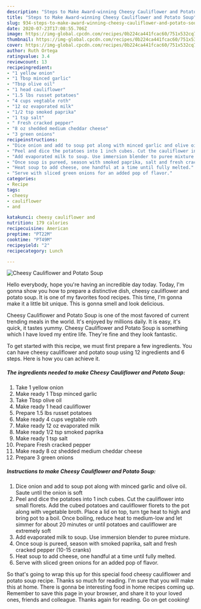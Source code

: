 ```yaml
---
description: "Steps to Make Award-winning Cheesy Cauliflower and Potato Soup"
title: "Steps to Make Award-winning Cheesy Cauliflower and Potato Soup"
slug: 934-steps-to-make-award-winning-cheesy-cauliflower-and-potato-soup
date: 2020-07-23T17:08:55.706Z
image: https://img-global.cpcdn.com/recipes/0b224ca441fcac60/751x532cq70/cheesy-cauliflower-and-potato-soup-recipe-main-photo.jpg
thumbnail: https://img-global.cpcdn.com/recipes/0b224ca441fcac60/751x532cq70/cheesy-cauliflower-and-potato-soup-recipe-main-photo.jpg
cover: https://img-global.cpcdn.com/recipes/0b224ca441fcac60/751x532cq70/cheesy-cauliflower-and-potato-soup-recipe-main-photo.jpg
author: Ruth Ortega
ratingvalue: 3.4
reviewcount: 13
recipeingredient:
- "1 yellow onion"
- "1 Tbsp minced garlic"
- "Tbsp olive oil"
- "1 head cauliflower"
- "1.5 lbs russet potatoes"
- "4 cups vegtable roth"
- "12 oz evaporated milk"
- "1/2 tsp smoked paprika"
- "1 tsp salt"
- " Fresh cracked pepper"
- "8 oz shedded medium cheddar cheese"
- "3 green onions"
recipeinstructions:
- "Dice onion and add to soup pot along with minced garlic and olive oil. Saute until the onion is soft"
- "Peel and dice the potatoes into 1 inch cubes. Cut the cauliflower into small florets. Add the cubed potatoes and cauliflower florets to the pot along with vegetable broth. Place a lid on top, turn tge heat to high and bring pot to a boil. Once boiling, reduce heat to medium-low and let simmer for about 20 minutes or until potatoes and cauliflower are extremely soft"
- "Add evaporated milk to soup. Use immersion blender to puree mixture."
- "Once soup is pureed, season with smoked paprika, salt and fresh cracked pepper (10-15 cranks)"
- "Heat soup to add cheese, one handful at a time until fully melted."
- "Serve with sliced green onions for an added pop of flavor."
categories:
- Recipe
tags:
- cheesy
- cauliflower
- and

katakunci: cheesy cauliflower and 
nutrition: 179 calories
recipecuisine: American
preptime: "PT22M"
cooktime: "PT49M"
recipeyield: "2"
recipecategory: Lunch

---
```



![Cheesy Cauliflower and Potato Soup](https://img-global.cpcdn.com/recipes/0b224ca441fcac60/751x532cq70/cheesy-cauliflower-and-potato-soup-recipe-main-photo.jpg)

Hello everybody, hope you're having an incredible day today. Today, I'm gonna show you how to prepare a distinctive dish, cheesy cauliflower and potato soup. It is one of my favorites food recipes. This time, I'm gonna make it a little bit unique. This is gonna smell and look delicious.

Cheesy Cauliflower and Potato Soup is one of the most favored of current trending meals in the world. It's enjoyed by millions daily. It is easy, it's quick, it tastes yummy. Cheesy Cauliflower and Potato Soup is something which I have loved my entire life. They're fine and they look fantastic.




To get started with this recipe, we must first prepare a few ingredients. You can have cheesy cauliflower and potato soup using 12 ingredients and 6 steps. Here is how you can achieve it.

<!--inarticleads1-->

##### The ingredients needed to make Cheesy Cauliflower and Potato Soup:

1. Take 1 yellow onion
1. Make ready 1 Tbsp minced garlic
1. Take Tbsp olive oil
1. Make ready 1 head cauliflower
1. Prepare 1.5 lbs russet potatoes
1. Make ready 4 cups vegtable roth
1. Make ready 12 oz evaporated milk
1. Make ready 1/2 tsp smoked paprika
1. Make ready 1 tsp salt
1. Prepare  Fresh cracked pepper
1. Make ready 8 oz shedded medium cheddar cheese
1. Prepare 3 green onions




<!--inarticleads2-->

##### Instructions to make Cheesy Cauliflower and Potato Soup:

1. Dice onion and add to soup pot along with minced garlic and olive oil. Saute until the onion is soft
1. Peel and dice the potatoes into 1 inch cubes. Cut the cauliflower into small florets. Add the cubed potatoes and cauliflower florets to the pot along with vegetable broth. Place a lid on top, turn tge heat to high and bring pot to a boil. Once boiling, reduce heat to medium-low and let simmer for about 20 minutes or until potatoes and cauliflower are extremely soft
1. Add evaporated milk to soup. Use immersion blender to puree mixture.
1. Once soup is pureed, season with smoked paprika, salt and fresh cracked pepper (10-15 cranks)
1. Heat soup to add cheese, one handful at a time until fully melted.
1. Serve with sliced green onions for an added pop of flavor.




So that's going to wrap this up for this special food cheesy cauliflower and potato soup recipe. Thanks so much for reading. I'm sure that you will make this at home. There is gonna be interesting food in home recipes coming up. Remember to save this page in your browser, and share it to your loved ones, friends and colleague. Thanks again for reading. Go on get cooking!
